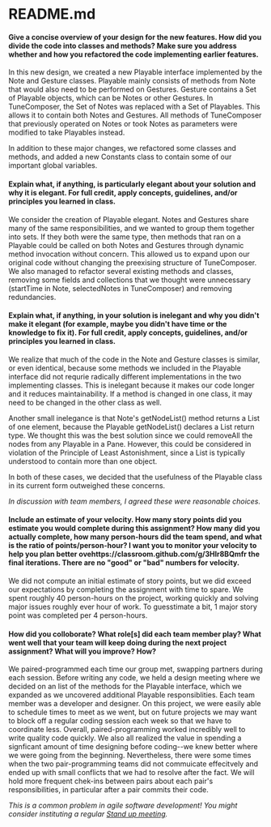 # README.md

#### Give a concise overview of your design for the new features. How did you divide the code into classes and methods? Make sure you address whether and how you refactored the code implementing earlier features.

In this new design, we created a new Playable interface implemented by the Note and Gesture classes. Playable mainly consists of methods from Note
that would also need to be performed on Gestures. Gesture contains a Set of Playable objects, which can be Notes or other 
Gestures. In TuneComposer, the Set of Notes was replaced with a Set of Playables. This allows it to contain both Notes and 
Gestures. All methods of TuneComposer that previously operated on Notes or took Notes as parameters were modified to take 
Playables instead.

In addition to these major changes, we refactored some classes and methods, and added a new Constants class to contain some of our important global variables. 

#### Explain what, if anything, is particularly elegant about your solution and why it is elegant. For full credit, apply concepts, guidelines, and/or principles you learned in class.

We consider the creation of Playable elegant. Notes and Gestures share many of the same responsibilities, and we wanted to group them together into sets. If they both were the same type, then methods that ran on a Playable could be called on both
Notes and Gestures through dynamic method invocation without concern. This allowed us to expand upon our original code without changing the preexising structure of TuneComposer. We also managed to refactor several existing methods and classes, removing some fields and collections that we thought were unnecessary (startTime in Note, selectedNotes in TuneComposer) and removing redundancies. 

#### Explain what, if anything, in your solution is inelegant and why you didn't make it elegant (for example, maybe you didn't have time or the knowledge to fix it). For full credit, apply concepts, guidelines, and/or principles you learned in class.

We realize that much of the code in the Note and Gesture classes is similar, or even identical, because some methods we included in the Playable interface did not requrie radically different implementations in the two implementing classes. This is inelegant because it makes our code longer and it reduces maintainability. If a method is changed in one class, it may need to be changed in the other class as well. 

Another small inelegance is that Note's getNodeList() method returns a List of one element, because the Playable getNodeList() declares a List<Rectangle> return type. We thought this was the best solution since we could removeAll the nodes from any Playable in a Pane. However, this could be considered in violation of the Principle
of Least Astonishment, since a List is typically understood to contain more than one object.

In both of these cases, we decided that the usefulness of the Playable class in its current form outweighed these concerns.

_In discussion with team members, I agreed these were reasonable choices._

#### Include an estimate of your velocity. How many story points did you estimate you would complete during this assignment? How many did you actually complete, how many person-hours did the team spend, and what is the ratio of points/person-hour? I want you to monitor your velocity to help you plan better ovehttps://classroom.github.com/g/3Hlr8BQmfr the final iterations. There are no "good" or "bad" numbers for velocity.

We did not compute an initial estimate of story points, but we did exceed our expectations by completing the assignment
with time to spare. We spent roughly 40 person-hours on the project, working quickly and solving major issues roughly
ever hour of work. To guesstimate a bit, 1 major story point was completed per 4 person-hours.

#### How did you colloborate? What role[s] did each team member play? What went well that your team will keep doing during the next project assignment? What will you improve? How?

We paired-programmed each time our group met, swapping partners during each session. Before writing any code, we held a design meeting where we decided on an list of the methods for the Playable interface, which we expanded as we uncovered additional Playable responsiblities. 
Each team member was a developer and designer. On this project, we were easily able to schedule times to meet as we went, but on future projects we may want to block off a regular coding session each week so that we have to coordinate less. 
Overall, paired-programming worked incredibly well to write quality code quickly. We also all realized the value in spending a signficant amount of time designing before coding--we knew better where we were going from the beginning. Nevertheless, there were some times when the two pair-programming teams did not commuicate effecitvely and ended up with small conflicts that we had to resolve after the fact. We will hold more frequent chek-ins between pairs about each pair's responsibilities,
in particular after a pair commits their code.

_This is a common problem in agile software development! You might consider instituting a regular [Stand up meeting](https://en.wikipedia.org/wiki/Stand-up_meeting)._
